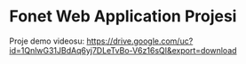 # Fonet Web Application Projesi
Proje demo videosu: https://drive.google.com/uc?id=1QnlwG31JBdAq6yj7DLeTvBo-V6z16sQI&export=download 
 
